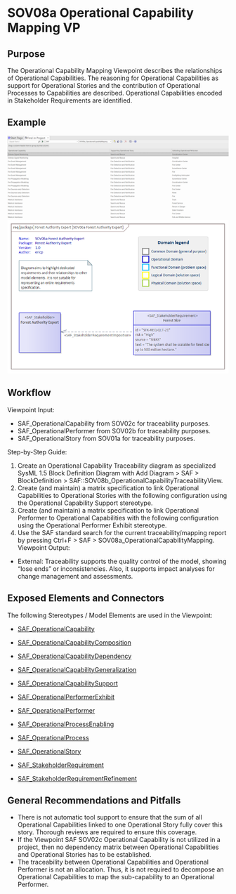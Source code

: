 # SOV08a Operational Capability Mapping VP

## Purpose
The Operational Capability Mapping Viewpoint describes the relationships of Operational Capabilities. The reasoning for Operational Capabilities as support for Operational Stories and the contribution of Operational Processes to Capabilities are described. Operational Capabilities encoded in Stakeholder Requirements are identified.

## Example
![SOV08a](../pics/SOV08a-example1.png)
![SOV08a](../pics/SOV06a-example2.png)

## Workflow
Viewpoint Input:
* SAF_OperationalCapability from SOV02c for traceability purposes.
* SAF_OperationalPerformer from SOV02b for traceability purposes.
* SAF_OperationalStory from SOV01a for traceability purposes.

Step-by-Step Guide:
1.	Create an Operational Capability Traceability diagram as specialized SysML 1.5 Block Definition Diagram with Add Diagram > SAF > BlockDefinition > SAF::SOV08b_OperationalCapabilityTraceabilityView.
2.	Create (and maintain) a matrix specification to link Operational Capabilities to Operational Stories with the following configuration using the Operational Capability Support stereotype. 
3.	Create (and maintain) a matrix specification to link Operational Performer to Operational Capabilities with the following configuration using the Operational Performer Exhibit stereotype.
4.	Use the SAF standard search for the current traceability/mapping report by pressing Ctrl+F > SAF > SOV08a_OperationalCapabilityMapping.
Viewpoint Output:
* External: Traceability supports the quality control of the model, showing “lose ends” or inconsistencies. Also, it supports impact analyses for change management and assessments.

## Exposed Elements and Connectors
The following Stereotypes / Model Elements are used in the Viewpoint:
* [SAF_OperationalCapability](https://github.com/GfSE/SAF-Specification/blob/TdSE2023/stereotypes.md#SAF_OperationalCapability)

* [SAF_OperationalCapabilityComposition](https://github.com/GfSE/SAF-Specification/blob/TdSE2023/stereotypes.md#SAF_OperationalCapabilityComposition)
* [SAF_OperationalCapabilityDependency](https://github.com/GfSE/SAF-Specification/blob/TdSE2023/stereotypes.md#SAF_OperationalCapabilityDependency)
* [SAF_OperationalCapabilityGeneralization](https://github.com/GfSE/SAF-Specification/blob/TdSE2023/stereotypes.md#SAF_OperationalCapabilityGeneralization)
* [SAF_OperationalCapabilitySupport](https://github.com/GfSE/SAF-Specification/blob/TdSE2023/stereotypes.md#SAF_OperationalCapabilitySupport)
* [SAF_OperationalPerformerExhibit](https://github.com/GfSE/SAF-Specification/blob/TdSE2023/stereotypes.md#SAF_OperationalPerformerExhibit)
* [SAF_OperationalPerformer](https://github.com/GfSE/SAF-Specification/blob/TdSE2023/stereotypes.md#SAF_OperationalPerformer)
* [SAF_OperationalProcessEnabling](https://github.com/GfSE/SAF-Specification/blob/TdSE2023/stereotypes.md#SAF_OperationalProcessEnabling)
* [SAF_OperationalProcess](https://github.com/GfSE/SAF-Specification/blob/TdSE2023/stereotypes.md#SAF_OperationalProcess)
* [SAF_OperationalStory](https://github.com/GfSE/SAF-Specification/blob/TdSE2023/stereotypes.md##SAF_OperationalStory)
* [SAF_StakeholderRequirement](https://github.com/GfSE/SAF-Specification/blob/TdSE2023/stereotypes.md#SAF_StakeholderRequirement)
* [SAF_StakeholderRequirementRefinement](https://github.com/GfSE/SAF-Specification/blob/TdSE2023/stereotypes.md#SAF_StakeholderRequirementRefinement)

## General Recommendations and Pitfalls
* There is not automatic tool support to ensure that the sum of all Operational Capabilities linked to one Operational Story fully cover this story. Thorough reviews are required to ensure this coverage.
* If the Viewpoint SAF SOV02c Operational Capability is not utilized in a project, then no dependency matrix between Operational Capabilities and Operational Stories has to be established.
* The traceability between Operational Capabilities and Operational Performer is not an allocation. Thus, it is not required to decompose an Operational Capabilities to map the sub-capability to an Operational Performer.
